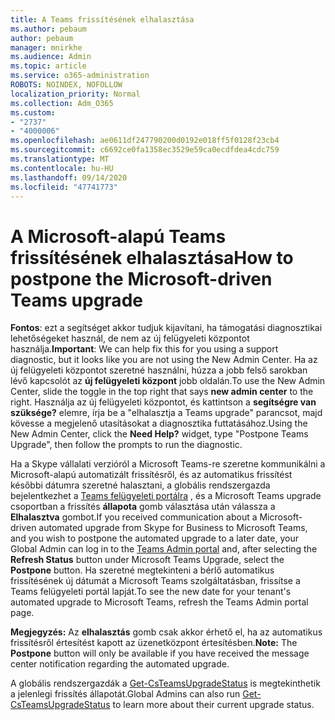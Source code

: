 ```yaml
---
title: A Teams frissítésének elhalasztása
ms.author: pebaum
author: pebaum
manager: mnirkhe
ms.audience: Admin
ms.topic: article
ms.service: o365-administration
ROBOTS: NOINDEX, NOFOLLOW
localization_priority: Normal
ms.collection: Adm_O365
ms.custom:
- "2737"
- "4000006"
ms.openlocfilehash: ae0611df247790200d0192e018ff5f0128f23cb4
ms.sourcegitcommit: c6692ce0fa1358ec3529e59ca0ecdfdea4cdc759
ms.translationtype: MT
ms.contentlocale: hu-HU
ms.lasthandoff: 09/14/2020
ms.locfileid: "47741773"
---
```

# <a name="how-to-postpone-the-microsoft-driven-teams-upgrade"></a><span data-ttu-id="49064-102">A Microsoft-alapú Teams frissítésének elhalasztása</span><span class="sxs-lookup"><span data-stu-id="49064-102">How to postpone the Microsoft-driven Teams upgrade</span></span>

<span data-ttu-id="49064-103">**Fontos**: ezt a segítséget akkor tudjuk kijavítani, ha támogatási diagnosztikai lehetőségeket használ, de nem az új felügyeleti központot használja.</span><span class="sxs-lookup"><span data-stu-id="49064-103">**Important**: We can help fix this for you using a support diagnostic, but it looks like you are not using the New Admin Center.</span></span> <span data-ttu-id="49064-104">Ha az új felügyeleti központot szeretné használni, húzza a jobb felső sarokban lévő kapcsolót az **új felügyeleti központ** jobb oldalán.</span><span class="sxs-lookup"><span data-stu-id="49064-104">To use the New Admin Center, slide the toggle in the top right that says **new admin center** to the right.</span></span> <span data-ttu-id="49064-105">Használja az új felügyeleti központot, és kattintson a **segítségre van szüksége?** elemre, írja be a "elhalasztja a Teams upgrade" parancsot, majd kövesse a megjelenő utasításokat a diagnosztika futtatásához.</span><span class="sxs-lookup"><span data-stu-id="49064-105">Using the New Admin Center, click the **Need Help?** widget, type "Postpone Teams Upgrade", then follow the prompts to run the diagnostic.</span></span>

<span data-ttu-id="49064-106">Ha a Skype vállalati verzióról a Microsoft Teams-re szeretne kommunikálni a Microsoft-alapú automatizált frissítésről, és az automatikus frissítést későbbi dátumra szeretné halasztani, a globális rendszergazda bejelentkezhet a [Teams felügyeleti portálra](https://admin.teams.microsoft.com/dashboard) , és a Microsoft Teams upgrade csoportban a frissítés **állapota** gomb választása után válassza a **Elhalasztva** gombot.</span><span class="sxs-lookup"><span data-stu-id="49064-106">If you received communication about a Microsoft-driven automated upgrade from Skype for Business to Microsoft Teams, and you wish to postpone the automated upgrade to a later date, your Global Admin can log in to the [Teams Admin portal](https://admin.teams.microsoft.com/dashboard) and, after selecting the **Refresh Status** button under Microsoft Teams Upgrade, select the **Postpone** button.</span></span> <span data-ttu-id="49064-107">Ha szeretné megtekinteni a bérlő automatikus frissítésének új dátumát a Microsoft Teams szolgáltatásban, frissítse a Teams felügyeleti portál lapját.</span><span class="sxs-lookup"><span data-stu-id="49064-107">To see the new date for your tenant's automated upgrade to Microsoft Teams, refresh the Teams Admin portal page.</span></span>

<span data-ttu-id="49064-108">**Megjegyzés:** Az **elhalasztás** gomb csak akkor érhető el, ha az automatikus frissítésről értesítést kapott az üzenetközpont értesítésben.</span><span class="sxs-lookup"><span data-stu-id="49064-108">**Note:** The **Postpone** button will only be available if you have received the message center notification regarding the automated upgrade.</span></span> 

<span data-ttu-id="49064-109">A globális rendszergazdák a [Get-CsTeamsUpgradeStatus](https://docs.microsoft.com/powershell/module/skype/get-csteamsupgradestatus?view=skype-ps) is megtekinthetik a jelenlegi frissítés állapotát.</span><span class="sxs-lookup"><span data-stu-id="49064-109">Global Admins can also run [Get-CsTeamsUpgradeStatus](https://docs.microsoft.com/powershell/module/skype/get-csteamsupgradestatus?view=skype-ps) to learn more about their current upgrade status.</span></span>
